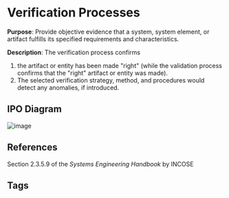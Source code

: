 # Verification Processes

**Purpose**: Provide objective evidence that a system, system element, or artifact fulfills its specified requirements and characteristics.  

**Description**: The verification process confirms  
1. the artifact or entity has been made "right" (while the validation process confirms that the "right" artifact or entity was made).  
2. The selected verification strategy, method, and procedures would detect any anomalies, if introduced.  

## IPO Diagram
![image](https://www.eliotkhachi.dev/resources/zettel-images/Mon_Mar_25_04:16:24_PM_PDT_2024.png)

## References
Section 2.3.5.9 of the *Systems Engineering Handbook* by INCOSE

## Tags
